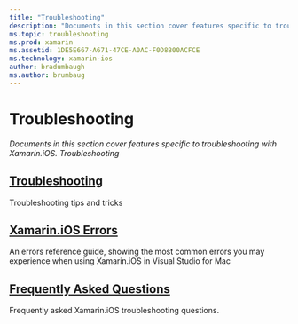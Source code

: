 ```yaml
---
title: "Troubleshooting"
description: "Documents in this section cover features specific to troubleshooting with Xamarin.iOS. Troubleshooting"
ms.topic: troubleshooting
ms.prod: xamarin
ms.assetid: 1DE5E667-A671-47CE-A0AC-F0D8B00ACFCE
ms.technology: xamarin-ios
author: bradumbaugh
ms.author: brumbaug
---
```


# Troubleshooting

_Documents in this section cover features specific to troubleshooting with Xamarin.iOS. Troubleshooting_

<a name="Troubleshooting" />


##  [Troubleshooting](~/ios/troubleshooting/troubleshooting.md)

Troubleshooting tips and tricks

 <a name="Xamarin.Android_Errors_Reference" />


##  [Xamarin.iOS Errors](~/ios/troubleshooting/mtouch-errors.md)

An errors reference guide, showing the most common errors you may experience when using Xamarin.iOS in Visual Studio for Mac

## [Frequently Asked Questions](questions/index.md)
Frequently asked Xamarin.iOS troubleshooting questions.
